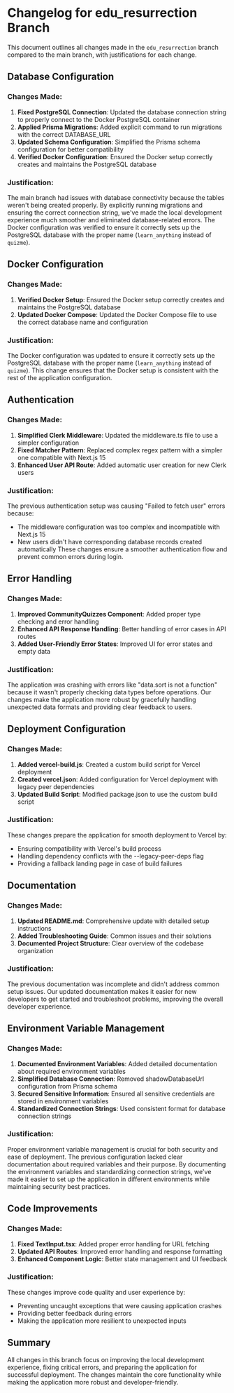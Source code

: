 # Changelog for edu_resurrection Branch

This document outlines all changes made in the `edu_resurrection` branch compared to the main branch, with justifications for each change.

## Database Configuration

### Changes Made:
1. **Fixed PostgreSQL Connection**: Updated the database connection string to properly connect to the Docker PostgreSQL container
2. **Applied Prisma Migrations**: Added explicit command to run migrations with the correct DATABASE_URL
3. **Updated Schema Configuration**: Simplified the Prisma schema configuration for better compatibility
4. **Verified Docker Configuration**: Ensured the Docker setup correctly creates and maintains the PostgreSQL database

### Justification:
The main branch had issues with database connectivity because the tables weren't being created properly. By explicitly running migrations and ensuring the correct connection string, we've made the local development experience much smoother and eliminated database-related errors. The Docker configuration was verified to ensure it correctly sets up the PostgreSQL database with the proper name (`learn_anything` instead of `quizme`).

## Docker Configuration

### Changes Made:
1. **Verified Docker Setup**: Ensured the Docker setup correctly creates and maintains the PostgreSQL database
2. **Updated Docker Compose**: Updated the Docker Compose file to use the correct database name and configuration

### Justification:
The Docker configuration was updated to ensure it correctly sets up the PostgreSQL database with the proper name (`learn_anything` instead of `quizme`). This change ensures that the Docker setup is consistent with the rest of the application configuration.

## Authentication

### Changes Made:
1. **Simplified Clerk Middleware**: Updated the middleware.ts file to use a simpler configuration
2. **Fixed Matcher Pattern**: Replaced complex regex pattern with a simpler one compatible with Next.js 15
3. **Enhanced User API Route**: Added automatic user creation for new Clerk users

### Justification:
The previous authentication setup was causing "Failed to fetch user" errors because:
- The middleware configuration was too complex and incompatible with Next.js 15
- New users didn't have corresponding database records created automatically
These changes ensure a smoother authentication flow and prevent common errors during login.

## Error Handling

### Changes Made:
1. **Improved CommunityQuizzes Component**: Added proper type checking and error handling
2. **Enhanced API Response Handling**: Better handling of error cases in API routes
3. **Added User-Friendly Error States**: Improved UI for error states and empty data

### Justification:
The application was crashing with errors like "data.sort is not a function" because it wasn't properly checking data types before operations. Our changes make the application more robust by gracefully handling unexpected data formats and providing clear feedback to users.

## Deployment Configuration

### Changes Made:
1. **Added vercel-build.js**: Created a custom build script for Vercel deployment
2. **Created vercel.json**: Added configuration for Vercel deployment with legacy peer dependencies
3. **Updated Build Script**: Modified package.json to use the custom build script

### Justification:
These changes prepare the application for smooth deployment to Vercel by:
- Ensuring compatibility with Vercel's build process
- Handling dependency conflicts with the --legacy-peer-deps flag
- Providing a fallback landing page in case of build failures

## Documentation

### Changes Made:
1. **Updated README.md**: Comprehensive update with detailed setup instructions
2. **Added Troubleshooting Guide**: Common issues and their solutions
3. **Documented Project Structure**: Clear overview of the codebase organization

### Justification:
The previous documentation was incomplete and didn't address common setup issues. Our updated documentation makes it easier for new developers to get started and troubleshoot problems, improving the overall developer experience.

## Environment Variable Management

### Changes Made:
1. **Documented Environment Variables**: Added detailed documentation about required environment variables
2. **Simplified Database Connection**: Removed shadowDatabaseUrl configuration from Prisma schema
3. **Secured Sensitive Information**: Ensured all sensitive credentials are stored in environment variables
4. **Standardized Connection Strings**: Used consistent format for database connection strings

### Justification:
Proper environment variable management is crucial for both security and ease of deployment. The previous configuration lacked clear documentation about required variables and their purpose. By documenting the environment variables and standardizing connection strings, we've made it easier to set up the application in different environments while maintaining security best practices.

## Code Improvements

### Changes Made:
1. **Fixed TextInput.tsx**: Added proper error handling for URL fetching
2. **Updated API Routes**: Improved error handling and response formatting
3. **Enhanced Component Logic**: Better state management and UI feedback

### Justification:
These changes improve code quality and user experience by:
- Preventing uncaught exceptions that were causing application crashes
- Providing better feedback during errors
- Making the application more resilient to unexpected inputs

## Summary

All changes in this branch focus on improving the local development experience, fixing critical errors, and preparing the application for successful deployment. The changes maintain the core functionality while making the application more robust and developer-friendly.
